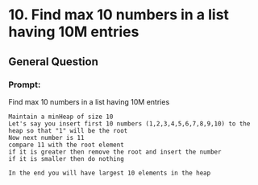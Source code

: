 # 10. Find max 10 numbers in a list having 10M entries

## General Question
### Prompt: 
Find max 10 numbers in a list having 10M entries

```
Maintain a minHeap of size 10
Let's say you insert first 10 numbers (1,2,3,4,5,6,7,8,9,10) to the heap so that "1" will be the root
Now next number is 11
compare 11 with the root element
if it is greater then remove the root and insert the number
if it is smaller then do nothing

In the end you will have largest 10 elements in the heap

```
